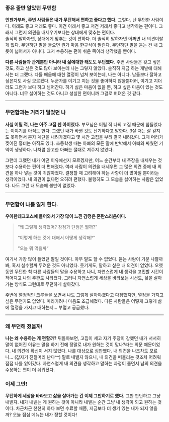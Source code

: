 ### 좋은 줄만 알았던 무던함
**언젠가부터, 주변 사람들은 내가 무던해서 편하고 좋다고 했다.** 
그렇다. 난 무던한 사람이다. 이래도 좋고 저래도 좋다. 
이건 이래서 좋고 저건 저래서 좋다고 생각하는 편이다. 그래서 그런지 의견을 내세우기보다는 상대에게 맞추는 편이다.  
솔직히 말하자면, 상대에게 맞추는 것이 편하다. 더 솔직히 말하자면 어쩌면 내 의견이랄게 없다. 
무던하단 말을 들으면 뭔가 마음 한구석이 찔린다. 무던하단 말을 듣는 건 내 그릇이 넓어서가 아니다.
그저 수용하는 편이 쉬운 쪽이라 생각했을 뿐이다.

**다른 사람들과 관계뿐만 아니라 내 삶에대한 태도도 무던했다.** 
주변 사람들은 갖고 싶은 것도, 하고 싶은 것도 많아 보이는데 나는 그렇지 않았다. 
솔직히 지금 하는 개발에 대해서는 더 그랬다. 다들 배움에 대한 열정이 넘쳐 보이는데, 나는 아니다. 
남들보다 잘하고 싶은지도 사실 모르겠다. 
누군가를 이기고 지는 것을 좋아하지 않을뿐더러, 이기고 지더라도 그런가 보다 하고 넘어간다. 
하기 싫은 마음이 없을 뿐, 하고 싶은 마음이 있는 것도 아니다. 너무 싫어하는 것도 아니고 성실한 편이니까 그걸로 버텨온 것 같다.

---

### 무던함과는 거리가 멀었던 나
**사실 어릴 적, 나는 아주 고집 센 아이였다.** 
부모님은 어릴 적 나의 고집 때문에 힘들었다는 이야기를 아직도 한다. 그랬던 내가 바뀐 것도 신기하다고 말한다. 
3살 때는 잘 걷지도 못하면서 혼자 계단을 내려가겠다고 몇 시간 고집을 부려 결국 내려갔다. 
그때 머리가 찢어진 흉터는 아직도 있다. 
초등학생 때는 아빠의 모든 말에 반박해서 아빠와 싸웠던 기억이 생생하다. 
나처럼 완고한 아빠는 절대로 져주지 않았다.

그런데 그랬던 내가 어떤 이유에선지 모르겠지만, 어느 순간부터 내 주장을 내세우는 것보다 수용하는 편이 더 편해졌다. 
여러 사람이 의견을 내세우면 그 많은 의견 중에 내 의견을 하나 넣는 것이 귀찮아졌다. 
결정할 때 고려해야 하는 사항이 더 많아질 뿐이라는 생각이었다. 내 의견이 없다면 오히려 편했다. 
불행히도 그 모습을 싫어하는 사람은 없었다. 나도 그런 내 모습에 불만이 없었다.

---

### 무던함이 나를 잃게 한다.
**우아한테크코스에 들어와서 가장 많이 느낀 감정은 혼란스러움이다.**

>“왜 그렇게 생각했어? 장점과 단점은 뭘까?”
> 
>“이렇게 하는 것에 대해서 어떻게 생각해?”
> 
>”오늘 뭐 먹을까“

여기서 가장 많이 들었던 말일 것이다. 아무 말도 할 수 없었다. 
듣는 사람이 기분 나쁠까 봐, 혹시 실수할까 두려운 것도 아니었다. 웃기게도, 말하고 싶은 내 의견이 없었다. 
오랫동안 무던한 척 다른 사람들의 말을 수용하고 나니, 자연스럽게 내 생각을 고민할 시간이 적어지고 나의 주관도 사라졌다. 
그러니 자연스럽게 세상을 바라보는 시선도, 삶을 살아가는 방식도 그런대로 무던하게 살아갔다.

주변에 열정적인 크루들을 보면서 나도 그렇게 살아야겠다고 다짐했지만, 열정을 가지고 싶은 무언가도 없었다. 
따라가려니 마음도 조급해졌다. 다른 사람들은 어떻게 그렇게 삶에 열정을 가지고 대하는지... 부럽고 궁금했다.

---

### 왜 무던해 졌을까!
**나는 왜 수용하는 게 편할까?** 뒤돌아보면, 고집이 세고 자기 주장이 강했던 내가 서서히 말이 없어진 이유는 말을 하기 전에 정말로 내가 원하는 것이 맞나?라는 의문 때문이었다. 
내 의견에 확신이 서지 않았다. 나를 대상으로 심판했다. 내 의견을 나조차도 모르니… (갑자기 진절머리 난다^^) 
말로 내뱉지 않으니, 내 의견을 떠올리는 것조차 어려워 점점 나를 잃어갔다. 
자연스럽게 내 의견을 생각하고 말하는 과정이 줄면서 남의 의견을 수용하는 편이 더 쉬워졌다.

### 이제 그만!
**무던하게 세상을 바라보고 삶을 살아가는 건 이제 그만하기로 했다.**
그만 판단하고 그냥 내뱉자. 내가 내뱉는 게 원하는 것이 아니라 내뱉는 순간 그냥 내 생각이 되고 원하는 것이다.
차근차근 천천히 하다 보면 수료할 때쯤, 지금보다 더 생기 있는 내가 되지 않을까?
오늘 점심 메뉴는 내가 정할 것이다!
